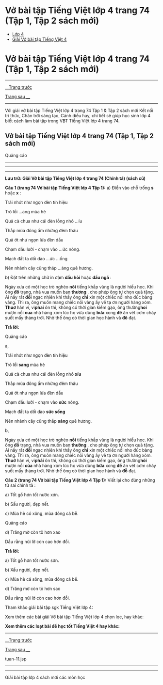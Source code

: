 # Vở bài tập Tiếng Việt lớp 4 trang 74 (Tập 1, Tập 2 sách mới)

  * [Lớp 4](https://vietjack.com/series/lop-4.jsp)
  * [Giải Vở bài tập Tiếng Việt 4](https://vietjack.com/giai-vo-bai-tap-tieng-viet-4/index.jsp)



# Vở bài tập Tiếng Việt lớp 4 trang 74 (Tập 1, Tập 2 sách mới)

* * *

[__Trang trước](https://vietjack.com/giai-vo-bai-tap-tieng-viet-4/tuan-11.jsp)

[Trang sau __](https://vietjack.com/giai-vo-bai-tap-tieng-viet-4/tuan-11.jsp)

* * *

Với giải vở bài tập Tiếng Việt lớp 4 trang 74 Tập 1 & Tập 2 sách mới Kết nối tri thức, Chân trời sáng tạo, Cánh diều hay, chi tiết sẽ giúp học sinh lớp 4 biết cách làm bài tập trong VBT Tiếng Việt lớp 4 trang 74.

## Vở bài tập Tiếng Việt lớp 4 trang 74 (Tập 1, Tập 2 sách mới)

Quảng cáo

* * *

* * *

* * *

**Lưu trữ: Giải Vở bài tập Tiếng Việt lớp 4 trang 74 (Chính tả) (sách cũ)**

**Câu 1 (trang 74 Vở bài tập Tiếng Việt lớp 4 Tập 1):** a) Điền vào chỗ trống **s** hoặc **x** :

Trái nhót như ngọn đèn tín hiệu 

Trỏ lối ...ang mùa hè

Quả cà chua như cái đèn lồng nhỏ ...íu

Thắp mùa đông ấm những đêm thâu

Quả ớt như ngọn lửa đèn dầu

Chạm đầu lưỡi - chạm vào ...ức nóng.

Mạch đất ta dồi dào ...ức ...ống

Nên nhành cây cũng tháp ...áng quê hương.

b) Đặt trên những chữ in đậm **dấu hỏi** hoặc **dấu ngã** :

Ngày xưa có một học trò nghèo **nôi** tiếng khắp vùng là người hiếu học. Khi ông **đô** trạng, nhà vua muốn ban **thương** , cho phép ông tự chọn quà tặng. Ai nấy rất **đôi** ngạc nhiên khi thấy ông **chi** xin một chiếc nồi nho đúc bàng vàng. Thì ra, ông muốn mang chiếc nồi vàng ấy về tạ ơn người hàng xóm. **Thuơ** hàn vi, vì**phai** ôn thi, không có thời gian kiếm gạo, ông thường**hoi** mượn nồi **cua** nhà hàng xóm lúc họ vừa dùng **bưa** xong **đê** ăn vét cơm cháy suốt mấy tháng trời. Nhờ thế ông có thời gian học hành và **đô** đạt.

**Trả lời:**

Quảng cáo

a, 

Trái nhót như ngọn đèn tín hiệu 

Trỏ lối **sang** mùa hè

Quả cà chua như cái đèn lồng nhỏ **xíu**

Thắp mùa đông ấm những đêm thâu

Quả ớt như ngọn lửa đèn dầu

Chạm đầu lưỡi - chạm vào **sức** nóng.

Mạch đất ta dồi dào **sức sống**

Nên nhành cây cũng thắp **sáng** quê hương.

b,

Ngày xưa có một học trò nghèo **nổi** tiếng khắp vùng là người hiếu học. Khi ông **đỗ** trạng, nhà vua muốn ban **thưởng** , cho phép ông tự chọn quà tặng. Ai nấy rất **đỗi** ngạc nhiên khi thấy ông **chỉ** xin một chiếc nồi nho đúc bàng vàng. Thì ra, ông muốn mang chiếc nồi vàng ấy về tạ ơn người hàng xóm. **Thuở** hàn vi, vì**phải** ôn thi, không có thời gian kiếm gạo, ông thường**hỏi** mượn nồi **của** nhà hàng xóm lúc họ vừa dùng **bữa** xong **để** ăn vét cơm cháy suốt mấy tháng trời. Nhờ thế ông có thời gian học hành và **đỗ** đạt.

**Câu 2 (trang 74 Vở bài tập Tiếng Việt lớp 4 Tập 1):** Viết lại cho đúng những từ sai chính tả :

a) Tốt gổ hơn tốt nước xơn. 

b) Sấu người, đẹp nết.

c) Mùa hè có xông, mùa đông cá bễ.

Quảng cáo

d) Trăng mờ còn tõ hơn xao

Dẩu rằng núi lỡ còn cao hơn đồi. 

**Trả lời:**

a) Tốt gỗ hơn tốt nước sơn. 

b) Xấu người, đẹp nết.

c) Mùa hè cá sông, mùa đông cá bể.

d) Trăng mờ còn tỏ hơn sao

Dẫu rằng núi lở còn cao hơn đồi. 

Tham khảo giải bài tập sgk Tiếng Việt lớp 4:

Xem thêm các bài giải Vở bài tập Tiếng Việt lớp 4 chọn lọc, hay khác:

**Xem thêm các loạt bài để học tốt Tiếng Việt 4 hay khác:**

* * *

[__Trang trước](https://vietjack.com/giai-vo-bai-tap-tieng-viet-4/tuan-11.jsp)

[Trang sau __](https://vietjack.com/giai-vo-bai-tap-tieng-viet-4/tuan-11.jsp)

tuan-11.jsp

* * *

* * *

Giải bài tập lớp 4 sách mới các môn học
